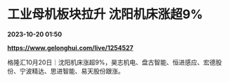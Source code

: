 # 工业母机板块拉升 沈阳机床涨超9%

**2023-10-20 01:50**

**https://www.gelonghui.com/live/1254527**

格隆汇10月20日｜沈阳机床涨超9%，昊志机电、盘古智能、恒进感应、宏德股份、宁波精达、思进智能、易天股份跟涨。